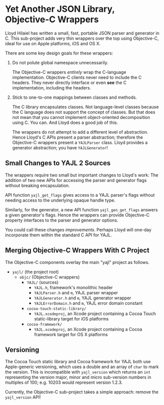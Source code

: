 Yet Another JSON Library, Objective-C Wrappers
==============================================

Lloyd Hilaiel has written a small, fast, portable JSON parser and generator in C. This sub-project adds very thin wrappers over the top using Objective-C, ideal for use on Apple platforms, iOS and OS X.

There are some key design goals for these wrappers:

1. Do not polute global namespace unnecessarily.

	The Objective-C wrappers _entirely_ wrap the C-language implementation. Objective-C clients never need to include the C headers. They never directly interface or even __see__ the C implementation, including the headers.

2. Stick to one-to-one mappings between classes and methods.

	The C library encapsulates classes. Not language-level classes because the C language does not support the concept of classes. But that does not mean that you cannot implement object-oriented decomposition using C. You can. And Lloyd does a good job of this.

	The wrappers do not attempt to add a different level of abstraction. Hence Lloyd's C APIs present a parser abstraction; therefore the Objective-C wrappers present a `YAJLParser` class. Lloyd provides a generator abstraction; you have `YAJLGenerator`!

Small Changes to YAJL 2 Sources
-------------------------------

The wrappers require two small but important changes to Lloyd's work: The addition of two new APIs for accessing the parser and generator flags without breaking encapsulation.

API function `yajl_get_flags` gives access to a YAJL parser's flags without needing access to the underlying opaque handle type.

Similarly, for the generator, a new API function `yajl_gen_get_flags` answers a given generator's flags. Hence the wrappers can provide Objective-C property interfaces to the parser and generator options.

You could call these changes _improvements_. Perhaps Lloyd will one-day incorporate them within the standard C API for YAJL.

Merging Objective-C Wrappers With C Project
-------------------------------------------

The Objective-C components overlay the main "yajl" project as follows.

- `yajl/` (the project root)
	- `objc/` (Objective-C wrappers)
		- `YAJL/` (sources)
			- `YAJL.h`, framework's monolithic header
			- `YAJLParser.h` and `m`, YAJL parser wrapper
			- `YAJLGenerator.h` and `m`, YAJL generator wrapper
			- `YAJLErrorDomain.h` and `m`, YAJL error domain constant
		- `cocoa-touch-static-library/`
			- `YAJL.xcodeproj`, an Xcode project containing a Cocoa Touch static-library target for iOS platforms
		- `cocoa-framework/`
			- `YAJL.xcodeproj`, an Xcode project containing a Cocoa framework target for OS X platforms

Versioning
----------

The Cocoa Touch static library and Cocoa framework for YAJL both use Apple-generic versioning, which uses a double and an array of `char` to mark the version. This is incompatible with `yajl_version` which returns an `int` representing the version major, minor and micro sub-version numbers in multiples of 100; e.g. 10203 would represent version 1.2.3.

Currently, the Objective-C sub-project takes a simple approach: remove the `yajl_version` API!

